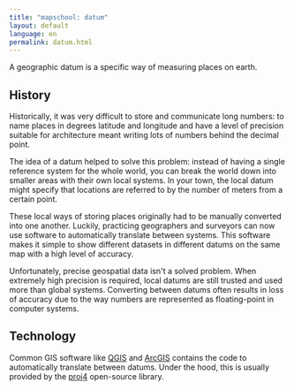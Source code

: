 ```yaml
---
title: "mapschool: datum"
layout: default
language: en
permalink: datum.html
---
```


A geographic datum is a specific way of measuring places on earth.

## History

Historically, it was very difficult to store and communicate long numbers: to name places in degrees latitude and longitude and have a level of precision suitable for architecture meant writing lots of numbers behind the decimal point.

The idea of a datum helped to solve this problem: instead of having a single reference system for the whole world, you can break the world down into smaller areas with their own local systems. In your town, the local datum might specify that locations are referred to by the number of meters from a certain point.

These local ways of storing places originally had to be manually converted into one another. Luckily, practicing geographers and surveyors can now use software to automatically translate between systems. This software makes it simple to show different datasets in different datums on the same map with a high level of accuracy.

Unfortunately, precise geospatial data isn't a solved problem. When extremely high precision is required, local datums are still trusted and used more than global systems. Converting between datums often results in loss of accuracy due to the way numbers are represented as floating-point in computer systems.

## Technology

Common GIS software like [QGIS](http://www.qgis.org/) and [ArcGIS](http://www.esri.com/software/arcgis) contains the code to automatically translate between datums. Under the hood, this is usually provided by the [proj4](http://trac.osgeo.org/proj/)
open-source library.
